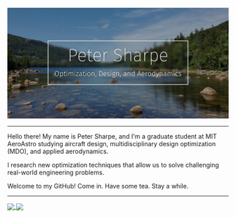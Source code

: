 ![Title Splash](https://github.com/peterdsharpe/peterdsharpe/raw/master/assets/AcadiaEdited.jpg)


-----

Hello there! My name is Peter Sharpe, and I'm a graduate student at MIT AeroAstro studying aircraft design, multidisciplinary design optimization (MDO), and applied aerodynamics. 

I research new optimization techniques that allow us to solve challenging real-world engineering problems.

Welcome to my GitHub! Come in. Have some tea. Stay a while.

-----

<a href="https://github.com/anuraghazra/github-readme-stats">
  <img align="center" src="https://github-readme-stats.vercel.app/api?username=peterdsharpe&show_icons=true&count_private=true" />
</a>
<a href="https://github.com/anuraghazra/convoychat">
  <img align="center" src="https://github-readme-stats.vercel.app/api/top-langs/?username=peterdsharpe&hide=HTML&layout=compact" />
</a>
